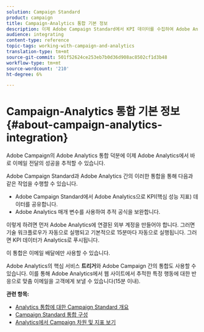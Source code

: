 ```yaml
---
solution: Campaign Standard
product: campaign
title: Campaign-Analytics 통합 기본 정보
description: 이제 Adobe Campaign Standard에서 KPI 데이터를 수집하여 Adobe Analytics과 캠페인 데이터를 공유하여 Adobe Campaign의 이메일 마케팅 지표를 측정할 수 있습니다.
audience: integrating
content-type: reference
topic-tags: working-with-campaign-and-analytics
translation-type: tm+mt
source-git-commit: 501f52624ce253eb7b0d36d908ac8502cf1d3b48
workflow-type: tm+mt
source-wordcount: '210'
ht-degree: 6%

---
```



# Campaign-Analytics 통합 기본 정보{#about-campaign-analytics-integration}

Adobe Campaign의 Adobe Analytics 통합 덕분에 이제 Adobe Analytics에서 바로 이메일 전달의 성공을 추적할 수 있습니다.

Adobe Campaign Standard과 Adobe Analytics 간의 이러한 통합을 통해 다음과 같은 작업을 수행할 수 있습니다.

* Adobe Campaign Standard에서 Adobe Analytics으로 KPI(핵심 성능 지표) 데이터를 공유합니다.
* Adobe Analytics 매개 변수를 사용하여 추적 공식을 보완합니다.

이렇게 하려면 먼저 Adobe Analytics에 연결된 외부 계정을 만들어야 합니다. 그러면 기술 워크플로우가 자동으로 실행되고 기본적으로 15분마다 자동으로 실행됩니다. 그러면 KPI 데이터가 Analytics로 푸시됩니다.

이 통합은 이메일 배달에만 사용할 수 있습니다.

Adobe Analytics의 핵심 서비스 **트리거**&#x200B;와 Adobe Campaign 간의 통합도 사용할 수 있습니다. 이를 통해 Adobe Analytics에서 웹 사이트에서 추적한 특정 행동에 대한 반응으로 맞춤 이메일을 고객에게 보낼 수 있습니다(15분 이내).

**관련 항목:**

* [Analytics 통합에 대한 Campaign Standard 개요](https://docs.adobe.com/content/help/en/analytics/integration/adobe-campaign.html)
* [Campaign Standard 통합 구성](https://docs.adobe.com/content/help/en/campaign-standard/using/integrating-with-adobe-cloud/working-with-campaign-and-analytics/configure-campaign-analytics-integration.html)
* [Analytics에서 Campaign 차원 및 지표 보기](../../integrating/using/campaign-dimensions-and-metrics-in-analytics.md)
